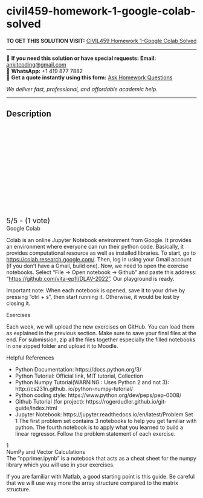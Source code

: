 # civil459-homework-1-google-colab-solved
**TO GET THIS SOLUTION VISIT:** [CIVIL459 Homework 1-Google Colab Solved](https://www.ankitcodinghub.com/product/civil459-homework-1-solved/)


---

📩 **If you need this solution or have special requests:** **Email:** ankitcoding@gmail.com  
📱 **WhatsApp:** +1 419 877 7882  
📄 **Get a quote instantly using this form:** [Ask Homework Questions](https://www.ankitcodinghub.com/services/ask-homework-questions/)

*We deliver fast, professional, and affordable academic help.*

---

<h2>Description</h2>



<div class="kk-star-ratings kksr-auto kksr-align-center kksr-valign-top" data-payload="{&quot;align&quot;:&quot;center&quot;,&quot;id&quot;:&quot;94032&quot;,&quot;slug&quot;:&quot;default&quot;,&quot;valign&quot;:&quot;top&quot;,&quot;ignore&quot;:&quot;&quot;,&quot;reference&quot;:&quot;auto&quot;,&quot;class&quot;:&quot;&quot;,&quot;count&quot;:&quot;1&quot;,&quot;legendonly&quot;:&quot;&quot;,&quot;readonly&quot;:&quot;&quot;,&quot;score&quot;:&quot;5&quot;,&quot;starsonly&quot;:&quot;&quot;,&quot;best&quot;:&quot;5&quot;,&quot;gap&quot;:&quot;4&quot;,&quot;greet&quot;:&quot;Rate this product&quot;,&quot;legend&quot;:&quot;5\/5 - (1 vote)&quot;,&quot;size&quot;:&quot;24&quot;,&quot;title&quot;:&quot;CIVIL459 Homework 1-Google Colab Solved&quot;,&quot;width&quot;:&quot;138&quot;,&quot;_legend&quot;:&quot;{score}\/{best} - ({count} {votes})&quot;,&quot;font_factor&quot;:&quot;1.25&quot;}">

<div class="kksr-stars">

<div class="kksr-stars-inactive">
            <div class="kksr-star" data-star="1" style="padding-right: 4px">


<div class="kksr-icon" style="width: 24px; height: 24px;"></div>
        </div>
            <div class="kksr-star" data-star="2" style="padding-right: 4px">


<div class="kksr-icon" style="width: 24px; height: 24px;"></div>
        </div>
            <div class="kksr-star" data-star="3" style="padding-right: 4px">


<div class="kksr-icon" style="width: 24px; height: 24px;"></div>
        </div>
            <div class="kksr-star" data-star="4" style="padding-right: 4px">


<div class="kksr-icon" style="width: 24px; height: 24px;"></div>
        </div>
            <div class="kksr-star" data-star="5" style="padding-right: 4px">


<div class="kksr-icon" style="width: 24px; height: 24px;"></div>
        </div>
    </div>

<div class="kksr-stars-active" style="width: 138px;">
            <div class="kksr-star" style="padding-right: 4px">


<div class="kksr-icon" style="width: 24px; height: 24px;"></div>
        </div>
            <div class="kksr-star" style="padding-right: 4px">


<div class="kksr-icon" style="width: 24px; height: 24px;"></div>
        </div>
            <div class="kksr-star" style="padding-right: 4px">


<div class="kksr-icon" style="width: 24px; height: 24px;"></div>
        </div>
            <div class="kksr-star" style="padding-right: 4px">


<div class="kksr-icon" style="width: 24px; height: 24px;"></div>
        </div>
            <div class="kksr-star" style="padding-right: 4px">


<div class="kksr-icon" style="width: 24px; height: 24px;"></div>
        </div>
    </div>
</div>


<div class="kksr-legend" style="font-size: 19.2px;">
            5/5 - (1 vote)    </div>
    </div>
<div class="page" title="Page 1">
<div class="layoutArea">
<div class="column">
Google Colab

Colab is an online Jupyter Notebook environment from Google. It provides an environment where everyone can run their python code. Basically, it provides computational resource as well as installed libraries. To start, go to https://colab.research.google.com/. Then, log in using your Gmail account (if you don’t have a Gmail, build one). Now, we need to open the exercise notebooks. Select “File → Open notebook → Github” and paste this address: “https://github.com/vita-epfl/DLAV-2022”. Our playground is ready.

Important note: When each notebook is opened, save it to your drive by pressing “ctrl + s”, then start running it. Otherwise, it would be lost by closing it.

Exercises

Each week, we will upload the new exercises on GitHub. You can load them as explained in the previous section. Make sure to save your final files at the end. For submission, zip all the files together especially the filled notebooks in one zipped folder and upload it to Moodle.

Helpful References

<ul>
<li>Python Documentation: https://docs.python.org/3/</li>
<li>Python Tutorial: Official link, MIT tutorial, Collection</li>
<li>Python Numpy Tutorial(WARNING : Uses Python 2 and not 3): http://cs231n.github. io/python-numpy-tutorial/</li>
<li>Python coding style: https://www.python.org/dev/peps/pep-0008/</li>
<li>Github Tutorial (for project): https://rogerdudler.github.io/git-guide/index.html</li>
<li>Jupyter Notebook: https://jupyter.readthedocs.io/en/latest/Problem Set 1
The first problem set contains 3 notebooks to help you get familiar with python. The fourth notebook is to apply what you learned to build a linear regressor. Follow the problem statement of each exercise.
</li>
</ul>
</div>
</div>
<div class="layoutArea">
<div class="column">
1

</div>
</div>
</div>
<div class="page" title="Page 2">
<div class="layoutArea">
<div class="column">
NumPy and Vector Calculations

</div>
</div>
<div class="layoutArea">
<div class="column">
The ”npprimer.ipynb” is a notebook that acts as a cheat sheet for the numpy library which you will use in your exercises.

If you are familiar with Matlab, a good starting point is this guide. Be careful that we will use way more the array structure compared to the matrix structure.

</div>
</div>
</div>
